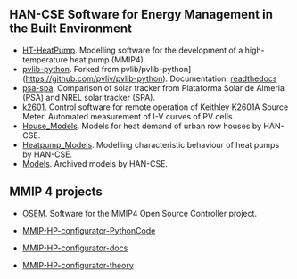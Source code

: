 ## HAN-CSE Software for Energy Management in the Built Environment

 * [HT-HeatPump](https://github.com/hancse/HT-HeatPump). Modelling software for the development of a high-temperature heat pump (MMIP4).
 * [pvlib-python](https://github.com/hancse/pvlib-python). Forked from pvlib/pvlib-python](https://github.com/pvliv/pvlib-python). Documentation: [readthedocs](http://pvlib-python.readthedocs.io/en/stable/)
 * [psa-spa](https://github.com/hancse/psa-spa). Comparison of solar tracker from Plataforma Solar de Almeria (PSA) and NREL solar tracker (SPA).
 * [k2601](https://github.com/hancse/k2601). Control software for remote operation of Keithley K2601A Source Meter. Automated measurement of I-V curves of PV cells.
 * [House_Models](https://github.com/hancse/House_Models). Models for heat demand of urban row houses by HAN-CSE.
 * [Heatpump_Models](https://github.com/hancse/Heatpump_Models). Modelling characteristic behaviour of heat pumps by HAN-CSE.
 * [Models](https://github.com/hancse/Models). Archived models by HAN-CSE.
## MMIP 4 projects
 * [OSEM](https://github.com/hancse/OSEM). Software for the MMIP4 Open Source Controller project.
 
 * [MMIP-HP-configurator-PythonCode](https://github.com/MarcvdSluys/MMIP-HP-configurator-PythonCode)
 * [MMIP-HP-configurator-docs](https://github.com/MarcvdSluys/MMIP-HP-configurator-docs)
 * [MMIP-HP-configurator-theory](https://github.com/MarcvdSluys/MMIP-HP-configurator-theory)
